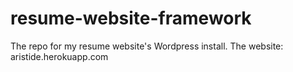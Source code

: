 resume-website-framework
===========

The repo for my resume website's Wordpress install. The website: aristide.herokuapp.com